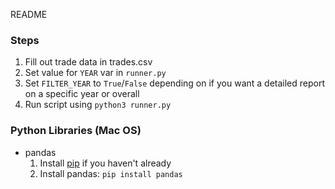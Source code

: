 README

### Steps
1. Fill out trade data in trades.csv
1. Set value for `YEAR` var in `runner.py`
1. Set `FILTER_YEAR` to `True`/`False` depending on if you want a detailed report on a specific year or overall
1. Run script using `python3 runner.py`

### Python Libraries (Mac OS)
- pandas
  1. Install [pip](https://www.geeksforgeeks.org/how-to-install-pip-in-macos/) if you haven't already
  1. Install pandas: `pip install pandas`